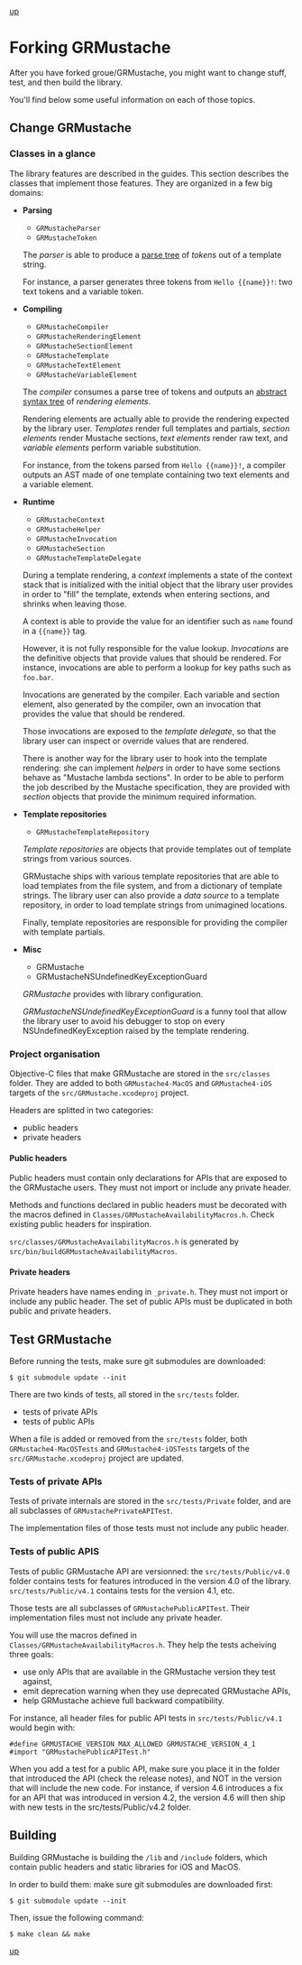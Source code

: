 [up](../../../../GRMustache)

# Forking GRMustache

After you have forked groue/GRMustache, you might want to change stuff, test, and then build the library.

You'll find below some useful information on each of those topics.

## Change GRMustache

### Classes in a glance

The library features are described in the guides. This section describes the classes that implement those features. They are organized in a few big domains:

- **Parsing**
    - `GRMustacheParser`
    - `GRMustacheToken`
    
    The *parser* is able to produce a [parse tree](http://en.wikipedia.org/wiki/Parse_tree) of *tokens* out of a template string.
    
    For instance, a parser generates three tokens from `Hello {{name}}!`: two text tokens and a variable token.

- **Compiling**
    - `GRMustacheCompiler`
    - `GRMustacheRenderingElement`
    - `GRMustacheSectionElement`
    - `GRMustacheTemplate`
    - `GRMustacheTextElement`
    - `GRMustacheVariableElement`
    
    The *compiler* consumes a parse tree of tokens and outputs an [abstract syntax tree](http://en.wikipedia.org/wiki/Abstract_syntax_tree) of *rendering elements*.
    
    Rendering elements are actually able to provide the rendering expected by the library user. *Templates* render full templates and partials, *section elements* render Mustache sections, *text elements* render raw text, and *variable elements* perform variable substitution.
    
    For instance, from the tokens parsed from `Hello {{name}}!`, a compiler outputs an AST made of one template containing two text elements and a variable element.

- **Runtime**
    - `GRMustacheContext`
    - `GRMustacheHelper`
    - `GRMustacheInvocation`
    - `GRMustacheSection`
    - `GRMustacheTemplateDelegate`
    
    During a template rendering, a *context* implements a state of the context stack that is initialized with the initial object that the library user provides in order to "fill" the template, extends when entering sections, and shrinks when leaving those.
    
    A context is able to provide the value for an identifier such as `name` found in a `{{name}}` tag.
    
    However, it is not fully responsible for the value lookup. *Invocations* are the definitive objects that provide values that should be rendered. For instance, invocations are able to perform a lookup for key paths such as `foo.bar`.
    
    Invocations are generated by the compiler. Each variable and section element, also generated by the compiler, own an invocation that provides the value that should be rendered.
    
    Those invocations are exposed to the *template delegate*, so that the library user can inspect or override values that are rendered.

    There is another way for the library user to hook into the template rendering: she can implement *helpers* in order to have some sections behave as "Mustache lambda sections". In order to be able to perform the job described by the Mustache specification, they are provided with *section* objects that provide the minimum required information.

- **Template repositories**
    - `GRMustacheTemplateRepository`
    
    *Template repositories* are objects that provide templates out of template strings from various sources.
    
    GRMustache ships with various template repositories that are able to load templates from the file system, and from a dictionary of template strings. The library user can also provide a *data source* to a template repository, in order to load template strings from unimagined locations.
    
    Finally, template repositories are responsible for providing the compiler with template partials.

- **Misc**
    - GRMustache
    - GRMustacheNSUndefinedKeyExceptionGuard
    
    *GRMustache* provides with library configuration.
    
    *GRMustacheNSUndefinedKeyExceptionGuard* is a funny tool that allow the library user to avoid his debugger to stop on every NSUndefinedKeyException raised by the template rendering.
    
    

### Project organisation

Objective-C files that make GRMustache are stored in the `src/classes` folder. They are added to both `GRMustache4-MacOS` and `GRMustache4-iOS` targets of the `src/GRMustache.xcodeproj` project.

Headers are splitted in two categories:

- public headers
- private headers

#### Public headers

Public headers must contain only declarations for APIs that are exposed to the GRMustache users. They must not import or include any private header.

Methods and functions declared in public headers must be decorated with the macros defined in `Classes/GRMustacheAvailabilityMacros.h`. Check existing public headers for inspiration.

`src/classes/GRMustacheAvailabilityMacros.h` is generated by `src/bin/buildGRMustacheAvailabilityMacros`.

#### Private headers

Private headers have names ending in `_private.h`. They must not import or include any public header. The set of public APIs must be duplicated in both public and private headers.


## Test GRMustache

Before running the tests, make sure git submodules are downloaded:

    $ git submodule update --init

There are two kinds of tests, all stored in the `src/tests` folder.

- tests of private APIs
- tests of public APIs

When a file is added or removed from the `src/tests` folder, both `GRMustache4-MacOSTests` and `GRMustache4-iOSTests` targets of the `src/GRMustache.xcodeproj` project are updated.

### Tests of private APIs

Tests of private internals are stored in the `src/tests/Private` folder, and are all subclasses of `GRMustachePrivateAPITest`.

The implementation files of those tests must not include any public header.

### Tests of public APIS

Tests of public GRMustache API are versionned: the `src/tests/Public/v4.0` folder contains tests for features introduced in the version 4.0 of the library. `src/tests/Public/v4.1` contains tests for the version 4.1, etc.

Those tests are all subclasses of `GRMustachePublicAPITest`. Their implementation files must not include any private header.

You will use the macros defined in `Classes/GRMustacheAvailabilityMacros.h`. They help the tests acheiving three goals:

- use only APIs that are available in the GRMustache version they test against,
- emit deprecation warning when they use deprecated GRMustache APIs,
- help GRMustache achieve full backward compatibility.

For instance, all header files for public API tests in `src/tests/Public/v4.1` would begin with:

    #define GRMUSTACHE_VERSION_MAX_ALLOWED GRMUSTACHE_VERSION_4_1
    #import "GRMustachePublicAPITest.h"

When you add a test for a public API, make sure you place it in the folder that introduced the API (check the release notes), and NOT in the version that will include the new code. For instance, if version 4.6 introduces a fix for an API that was introduced in version 4.2, the version 4.6 will then ship with new tests in the src/tests/Public/v4.2 folder.

## Building

Building GRMustache is building the `/lib` and `/include` folders, which contain public headers and static libraries for iOS and MacOS.

In order to build them: make sure git submodules are downloaded first:

    $ git submodule update --init

Then, issue the following command:

    $ make clean && make

[up](../../../../GRMustache)
